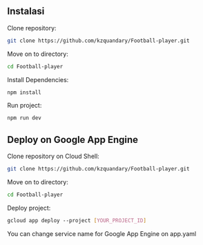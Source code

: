 ## Instalasi

Clone repository:

```bash
git clone https://github.com/kzquandary/Football-player.git
```

Move on to directory:
```bash
cd Football-player
```

Install Dependencies:
```bash
npm install
```

Run project:
```bash
npm run dev
```

## Deploy on Google App Engine
Clone repository on Cloud Shell:

```bash
git clone https://github.com/kzquandary/Football-player.git
```

Move on to directory:
```bash
cd Football-player
```

Deploy project:
```bash
gcloud app deploy --project [YOUR_PROJECT_ID]
```

You can change service name for Google App Engine on app.yaml

